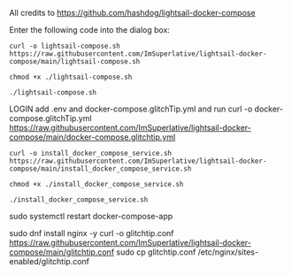 All credits to https://github.com/hashdog/lightsail-docker-compose


Enter the following code into the dialog box:

```
curl -o lightsail-compose.sh https://raw.githubusercontent.com/ImSuperlative/lightsail-docker-compose/main/lightsail-compose.sh

chmod +x ./lightsail-compose.sh

./lightsail-compose.sh
```

LOGIN add .env and docker-compose.glitchTip.yml and run
curl -o docker-compose.glitchTip.yml https://raw.githubusercontent.com/ImSuperlative/lightsail-docker-compose/main/docker-compose.glitchtip.yml

```
curl -o install_docker_compose_service.sh https://raw.githubusercontent.com/ImSuperlative/lightsail-docker-compose/main/install_docker_compose_service.sh

chmod +x ./install_docker_compose_service.sh

./install_docker_compose_service.sh
```


sudo systemctl restart docker-compose-app


sudo dnf install nginx -y
curl -o glitchtip.conf https://raw.githubusercontent.com/ImSuperlative/lightsail-docker-compose/main/glitchtip.conf
sudo cp glitchtip.conf /etc/nginx/sites-enabled/glitchtip.conf